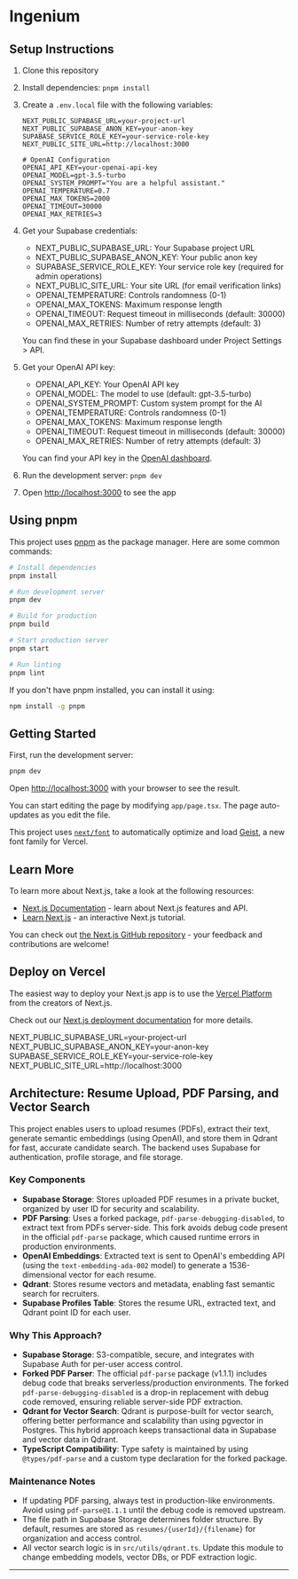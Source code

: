 # Ingenium

## Setup Instructions

1. Clone this repository
2. Install dependencies: `pnpm install`
3. Create a `.env.local` file with the following variables:

   ```
   NEXT_PUBLIC_SUPABASE_URL=your-project-url
   NEXT_PUBLIC_SUPABASE_ANON_KEY=your-anon-key
   SUPABASE_SERVICE_ROLE_KEY=your-service-role-key
   NEXT_PUBLIC_SITE_URL=http://localhost:3000

   # OpenAI Configuration
   OPENAI_API_KEY=your-openai-api-key
   OPENAI_MODEL=gpt-3.5-turbo
   OPENAI_SYSTEM_PROMPT="You are a helpful assistant."
   OPENAI_TEMPERATURE=0.7
   OPENAI_MAX_TOKENS=2000
   OPENAI_TIMEOUT=30000
   OPENAI_MAX_RETRIES=3
   ```

4. Get your Supabase credentials:

   - NEXT_PUBLIC_SUPABASE_URL: Your Supabase project URL
   - NEXT_PUBLIC_SUPABASE_ANON_KEY: Your public anon key
   - SUPABASE_SERVICE_ROLE_KEY: Your service role key (required for admin operations)
   - NEXT_PUBLIC_SITE_URL: Your site URL (for email verification links)
   - OPENAI_TEMPERATURE: Controls randomness (0-1)
   - OPENAI_MAX_TOKENS: Maximum response length
   - OPENAI_TIMEOUT: Request timeout in milliseconds (default: 30000)
   - OPENAI_MAX_RETRIES: Number of retry attempts (default: 3)

   You can find these in your Supabase dashboard under Project Settings > API.

5. Get your OpenAI API key:

   - OPENAI_API_KEY: Your OpenAI API key
   - OPENAI_MODEL: The model to use (default: gpt-3.5-turbo)
   - OPENAI_SYSTEM_PROMPT: Custom system prompt for the AI
   - OPENAI_TEMPERATURE: Controls randomness (0-1)
   - OPENAI_MAX_TOKENS: Maximum response length
   - OPENAI_TIMEOUT: Request timeout in milliseconds (default: 30000)
   - OPENAI_MAX_RETRIES: Number of retry attempts (default: 3)

   You can find your API key in the [OpenAI dashboard](https://platform.openai.com/api-keys).

6. Run the development server: `pnpm dev`
7. Open [http://localhost:3000](http://localhost:3000) to see the app

## Using pnpm

This project uses [pnpm](https://pnpm.io/) as the package manager. Here are some common commands:

```bash
# Install dependencies
pnpm install

# Run development server
pnpm dev

# Build for production
pnpm build

# Start production server
pnpm start

# Run linting
pnpm lint
```

If you don't have pnpm installed, you can install it using:

```bash
npm install -g pnpm
```

## Getting Started

First, run the development server:

```bash
pnpm dev
```

Open [http://localhost:3000](http://localhost:3000) with your browser to see the result.

You can start editing the page by modifying `app/page.tsx`. The page auto-updates as you edit the file.

This project uses [`next/font`](https://nextjs.org/docs/app/building-your-application/optimizing/fonts) to automatically optimize and load [Geist](https://vercel.com/font), a new font family for Vercel.

## Learn More

To learn more about Next.js, take a look at the following resources:

- [Next.js Documentation](https://nextjs.org/docs) - learn about Next.js features and API.
- [Learn Next.js](https://nextjs.org/learn) - an interactive Next.js tutorial.

You can check out [the Next.js GitHub repository](https://github.com/vercel/next.js) - your feedback and contributions are welcome!

## Deploy on Vercel

The easiest way to deploy your Next.js app is to use the [Vercel Platform](https://vercel.com/new?utm_medium=default-template&filter=next.js&utm_source=create-next-app&utm_campaign=create-next-app-readme) from the creators of Next.js.

Check out our [Next.js deployment documentation](https://nextjs.org/docs/app/building-your-application/deploying) for more details.

NEXT_PUBLIC_SUPABASE_URL=your-project-url
NEXT_PUBLIC_SUPABASE_ANON_KEY=your-anon-key
SUPABASE_SERVICE_ROLE_KEY=your-service-role-key
NEXT_PUBLIC_SITE_URL=http://localhost:3000

## Architecture: Resume Upload, PDF Parsing, and Vector Search

This project enables users to upload resumes (PDFs), extract their text, generate semantic embeddings (using OpenAI), and store them in Qdrant for fast, accurate candidate search. The backend uses Supabase for authentication, profile storage, and file storage.

### Key Components

- **Supabase Storage**: Stores uploaded PDF resumes in a private bucket, organized by user ID for security and scalability.
- **PDF Parsing**: Uses a forked package, `pdf-parse-debugging-disabled`, to extract text from PDFs server-side. This fork avoids debug code present in the official `pdf-parse` package, which caused runtime errors in production environments.
- **OpenAI Embeddings**: Extracted text is sent to OpenAI's embedding API (using the `text-embedding-ada-002` model) to generate a 1536-dimensional vector for each resume.
- **Qdrant**: Stores resume vectors and metadata, enabling fast semantic search for recruiters.
- **Supabase Profiles Table**: Stores the resume URL, extracted text, and Qdrant point ID for each user.

### Why This Approach?

- **Supabase Storage**: S3-compatible, secure, and integrates with Supabase Auth for per-user access control.
- **Forked PDF Parser**: The official `pdf-parse` package (v1.1.1) includes debug code that breaks serverless/production environments. The forked `pdf-parse-debugging-disabled` is a drop-in replacement with debug code removed, ensuring reliable server-side PDF extraction.
- **Qdrant for Vector Search**: Qdrant is purpose-built for vector search, offering better performance and scalability than using pgvector in Postgres. This hybrid approach keeps transactional data in Supabase and vector data in Qdrant.
- **TypeScript Compatibility**: Type safety is maintained by using `@types/pdf-parse` and a custom type declaration for the forked package.

### Maintenance Notes

- If updating PDF parsing, always test in production-like environments. Avoid using `pdf-parse@1.1.1` until the debug code is removed upstream.
- The file path in Supabase Storage determines folder structure. By default, resumes are stored as `resumes/{userId}/{filename}` for organization and access control.
- All vector search logic is in `src/utils/qdrant.ts`. Update this module to change embedding models, vector DBs, or PDF extraction logic.

---
